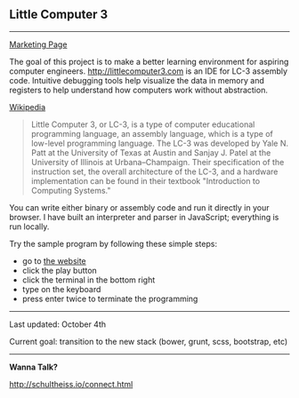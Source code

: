 ## Little Computer 3

----------

[Marketing Page](http://schultheiss.io/498rk/mp2)

The goal of this project is to make a better learning environment for aspiring computer engineers. http://littlecomputer3.com is an IDE for LC-3 assembly code. Intuitive debugging tools help visualize the data in memory and registers to help understand how computers work without abstraction.

[Wikipedia](https://en.wikipedia.org/wiki/LC-3#cite_note-CompSysBook-1)

 > Little Computer 3, or LC-3, is a type of computer educational programming language, an assembly language, which is a type of low-level programming language. The LC-3 was developed by Yale N. Patt at the University of Texas at Austin and Sanjay J. Patel at the University of Illinois at Urbana–Champaign. Their specification of the instruction set, the overall architecture of the LC-3, and a hardware implementation can be found in their textbook "Introduction to Computing Systems."

You can write either binary or assembly code and run it directly in your browser. I have built an interpreter and parser in JavaScript; everything is run locally.

Try the sample program by following these simple steps:

* go to [the website](http://littlecomputer3.com)
* click the play button
* click the terminal in the bottom right
* type on the keyboard
* press enter twice to terminate the programming

----------

Last updated: October 4th

Current goal: transition to the new stack (bower, grunt, scss, bootstrap, etc)

----------

**Wanna Talk?**

http://schultheiss.io/connect.html
